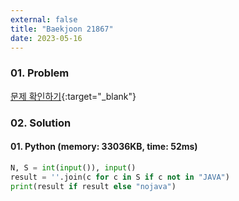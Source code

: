 ```yaml
---
external: false
title: "Baekjoon 21867"
date: 2023-05-16
---
```


### 01. Problem

[문제 확인하기](https://www.acmicpc.net/problem/21867){:target="_blank"}

### 02. Solution

#### 01. Python (memory: 33036KB, time: 52ms)

```Python
N, S = int(input()), input()
result = ''.join(c for c in S if c not in "JAVA")
print(result if result else "nojava")
```

